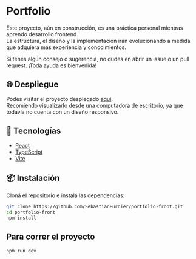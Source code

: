 # Portfolio

Este proyecto, aún en construcción, es una práctica personal mientras aprendo desarrollo frontend.  
La estructura, el diseño y la implementación irán evolucionando a medida que adquiera más experiencia y conocimientos.

Si tenés algún consejo o sugerencia, no dudes en abrir un issue o un pull request. ¡Toda ayuda es bienvenida!

## 🌐 Despliegue

Podés visitar el proyecto desplegado [aquí](https://sebastianfurnier.vercel.app).  
Recomiendo visualizarlo desde una computadora de escritorio, ya que todavía no cuenta con un diseño responsivo.

## 🚀 Tecnologías

- [React](https://reactjs.org/)
- [TypeScript](https://www.typescriptlang.org/)
- [Vite](https://vitejs.dev/)

## 📦 Instalación

Cloná el repositorio e instalá las dependencias:

```bash
git clone https://github.com/SebastianFurnier/portfolio-front.git
cd portfolio-front
npm install
```

## Para correr el proyecto

```bash
npm run dev
```